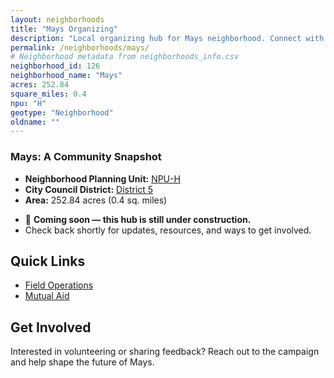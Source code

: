 ```yaml
---
layout: neighborhoods
title: "Mays Organizing"
description: "Local organizing hub for Mays neighborhood. Connect with field operations, mutual aid, and community organizing efforts."
permalink: /neighborhoods/mays/
# Neighborhood metadata from neighborhoods_info.csv
neighborhood_id: 126
neighborhood_name: "Mays"
acres: 252.84
square_miles: 0.4
npu: "H"
geotype: "Neighborhood"
oldname: ""
---
```


### **Mays: A Community Snapshot**

  * **Neighborhood Planning Unit:** [NPU-H](https://www.atlantaga.gov/government/departments/city-planning/neighborhood-planning-units/neighborhood-and-npu-contacts)
  * **City Council District:** [District 5](https://citycouncil.atlantaga.gov/council-members/antonio-lewis)
  * **Area:** 252.84 acres (0.4 sq. miles)

- 🚧 **Coming soon — this hub is still under construction.**
- Check back shortly for updates, resources, and ways to get involved.

## Quick Links

- [Field Operations](./field-ops/)
- [Mutual Aid](./mutual-aid/)

## Get Involved

Interested in volunteering or sharing feedback? Reach out to the campaign and help shape the future of Mays.
